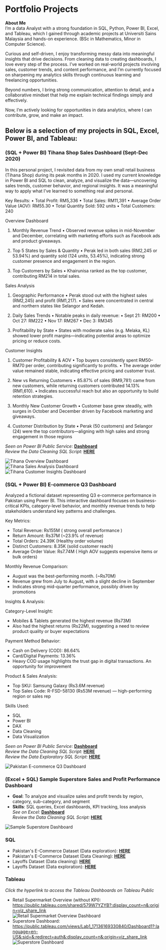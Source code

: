 # Portfolio Projects
**About Me**<br>
I’m a data Analyst with a strong foundation in SQL, Python, Power BI, Excel, and Tableau, which I gained through academic projects at Universiti Sains Malaysia and hands-on experience. (BSc in Mathematics, Minor in Computer Science). <br/>

Curious and self-driven, I enjoy transforming messy data into meaningful insights that drive decisions. From cleaning data to creating dashboards, I love every step of the process. I’ve worked on real-world projects involving sales, customer trends, and content performance, and I’m currently focused on sharpening my analytics skills through continuous learning and freelancing opportunities. <br/>

Beyond numbers, I bring strong communication, attention to detail, and a collaborative mindset that help me explain technical findings simply and effectively. <br/>

Now, I’m actively looking for opportunities in data analytics, where I can contribute, grow, and make an impact. <br/>

## Below is a selection of my projects in SQL, Excel, Power BI, and Tableau: <br/>

### (SQL + Power BI) Tihana Shop Sales Dashboard (Sept-Dec 2020)

In this personal project, I revisited data from my own small retail business (Tihana Shop) during its peak months in 2020. I used my current knowledge in Power BI and SQL to clean, analyze, and visualize the data—uncovering sales trends, customer behavior, and regional insights. It was a meaningful way to apply what I’ve learned to something real and personal.

Key Results:
	•	Total Profit: RM5,336
	•	Total Sales: RM11,391
	•	Average Order Value (AOV): RM55.30
	•	Total Quantity Sold: 592 units
	•	Total Customers: 240

Overview Dashboard

1. Monthly Revenue Trend
	•	Observed revenue spikes in mid-November and December, correlating with marketing efforts such as Facebook ads and product giveaways.

2. Top 5 States by Sales & Quantity
	•	Perak led in both sales (RM2,245 or 53.94%) and quantity sold (124 units, 53.45%), indicating strong customer presence and engagement in the region.

3. Top Customers by Sales
	•	Khairunisa ranked as the top customer, contributing RM214 in total sales.

Sales Analysis

1. Geographic Performance
	•	Perak stood out with the highest sales (RM2,245) and profit (RM1,217).
	•	Sales were concentrated in central and northern states like Selangor and Kedah.

2. Daily Sales Trends
	•	Notable peaks in daily revenue:
	•	Sept 21: RM200
	•	Oct 27: RM222
	•	Nov 17: RM267
	•	Dec 3: RM345

3. Profitability by State
	•	States with moderate sales (e.g. Melaka, KL) showed lower profit margins—indicating potential areas to optimize pricing or reduce costs.

Customer Insights

1. Customer Profitability & AOV
	•	Top buyers consistently spent RM50–RM70 per order, contributing significantly to profits.
	•	The average order value remained stable, indicating effective pricing and customer trust.

2. New vs Returning Customers
	•	85.87% of sales (RM9,781) came from new customers, while returning customers contributed 14.13% (RM1,610).
	•	Indicates successful reach but also an opportunity to build retention strategies.

3. Monthly New Customer Growth
	•	Customer base grew steadily, with surges in October and December driven by Facebook marketing and giveaways.

4. Customer Distribution by State
	•	Perak (50 customers) and Selangor (24) were the top contributors—aligning with high sales and strong engagement in those regions

*Seen on Power BI Public Service:* **[Dashboard](https://app.powerbi.com/groups/me/reports/34dedb97-9bc9-4d0d-b2c1-75bf97d41a3b?ctid=0ad0fbf8-69ca-4e5e-afad-cd70424ac626&pbi_source=linkShare)** <br /> 
*Review the Data Cleaning SQL Script:* **[HERE](SQL_Data_Cleaning_Tihana.sql)** <br /> 

![Tihana Overview Dashboard](visuals/Tihana_Overview.png) <br />
![Tihana Sales Analysis Dashboard](visuals/Tihana_Sales_Analysis.png) <br />
![Tihana Customer Insights Dashboard](visuals/Tihana_Customer_Insights.png) <br />

### (SQL + Power BI) E-commerce Q3 Dashboard

Analyzed a fictional dataset representing Q3 e-commerce performance in Pakistan using Power BI. This interactive dashboard focuses on business-critical KPIs, category-level behavior, and monthly revenue trends to help stakeholders understand key patterns and challenges.<br/>

Key Metrics:
- Total Revenue: Rs155M ( strong overall performance )
- Return Amount: Rs37M (~23.9% of revenue)
- Total Orders: 24.39K (Healthy order volume)
- Distinct Customers: 8.35K (solid customer reach)
- Average Order Value: Rs7.74M ( High AOV suggests expensive items or bulk orders)

Monthly Revenue Comparison:
- August was the best-performing month. (~Rs70M)
- Revenue grew from July to August, with a slight decline in September
- Indicates strong mid-quarter performance, possibly driven by promotions

Insights & Analysis:

Category-Level Insight:
- Mobiles & Tablets generated the highest revenue (Rs73M)
- Also had the highest returns (Rs22M), suggesting a need to review product quality or buyer expectations

Payment Method Behavior:
- Cash on Delivery (COD): 86.64%
- Card/Digital Payments: 13.36%
- Heavy COD usage highlights the trust gap in digital transactions. An opportunity for improvement

Product & Sales Analysis:
- Top SKU: Samsung Galaxy (Rs3.6M revenue)
- Top Sales Code: R-FSD-58130 (Rs53M revenue) — high-performing region or sales rep

Skills Used:
- SQL
- Power BI
- DAX
- Data Cleaning
- Data Visualization

*Seen on Power BI Public Service:* **[Dashboard](https://app.powerbi.com/groups/me/reports/17e66c59-ecce-44e5-82b7-708a5a6e4efb?ctid=0ad0fbf8-69ca-4e5e-afad-cd70424ac626&pbi_source=linkShare)** <br /> 
*Review the Data Cleaning SQL Script:* **[HERE](SQL_Data_Cleaning_Pakistanec.sql)** <br /> 
*Review the Data Exploratory SQL Script:* **[HERE](SQL_Data_Exploratory_Pakistanec.sql)** <br /> 

![Pakistan E-commerce Q3 Dashboard](visuals/PowerBI_Pakistan_Ecommerce_Dashboard.png) <br />


### (Excel + SQL) Sample Superstore Sales and Profit Performance Dashboard

- **Goal**: To analyze and visualize sales and profit trends by region, category, sub-category, and segment  
- **Skills**: SQL queries, Excel dashboards, KPI tracking, loss analysis<br /> 
*See on Excel:* **[Dashboard](https://github.com/hidayatulnajwa/Data-Analyst-Portfolio/blob/a83f7e025b199caf8cc689ffd4198463a6bd5a81/Excel%20-%20Sales%20and%20Profit%20Performance%20Dasboard.xlsx)** <br /> 
*Review the Data Cleaning SQL Script:* **[HERE](https://github.com/hidayatulnajwa/Data-Analyst-Portfolio/blob/481d323b85ea8b6d0176fc7e3ca0bdb968c95e12/SQL%20-%20Data%20Cleaning%20samplesuperstore.sql)** <br /> 

![Sample Superstore Dashboard](visuals/SampleSuperstoreDashboard.png) <br />

### SQL

- Pakistan's E-Commerce Dataset (Data exploration): **[HERE](SQL_Data_Exploratory_Pakistanec.sql)** <br />
- Pakistan's E-Commerce Dataset (Data Cleaning): **[HERE](SQL_Data_Cleaning_Pakistanec.sql)** <br />
- Layoffs Dataset (Data cleaning): **[HERE](SQL_Data_Cleaning_world_layoffs.sql)** <br /> 
- Layoffs Dataset (Data exploration): **[HERE](SQL_Data_Exploratory_world_layoffs.sql)** <br />
  
### Tableau 

*Click the hyperlink to access the Tableau Dashboards on Tableau Public* <br />

- Retail Supermarket Overview (without KPI):<br />
  https://public.tableau.com/shared/579W7YZYB?:display_count=n&:origin=viz_share_link<br />
  ![Retail Supermarket Overview Dashboard](visuals/RetailSupermarketOverviewDashboard.png) <br />
- Superstore Dashboard:<br />
  https://public.tableau.com/views/Lab1_17136169330840/Dashboard1?:language=en-US&:sid=&:redirect=auth&:display_count=n&:origin=viz_share_link<br />
  ![Superstore Dashboard](visuals/SuperstoreDashboard.png)










